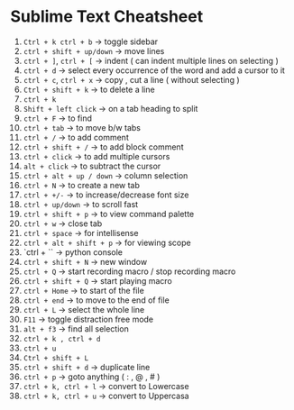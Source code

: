#           Sublime Text Cheatsheet 



1) `Ctrl + k ctrl + b` -> toggle sidebar 
2) `ctrl + shift + up/down` -> move lines 
3) `ctrl + ]`, `ctrl + [` -> indent ( can indent multiple lines on selecting )
4) `ctrl + d` -> select every occurrence of the word and add a cursor to it 
5) `ctrl + c`, `ctrl + x` -> copy , cut  a line ( without selecting )
6) `Ctrl + shift + k` -> to delete a line 
6) `ctrl + k` 
7) `Shift + left click` -> on a tab heading to split 
8) `ctrl + F` -> to find 
9) `ctrl + tab` -> to move b/w tabs 
10) `ctrl + /` -> to add comment 
11) `ctrl + shift + /` -> to add block comment 
12) `ctrl + click` -> to add multiple cursors
13) `alt + click` -> to subtract the cursor 
14) `ctrl + alt + up / down` -> column selection
15) `ctrl + N` -> to create a new tab 
16) `ctrl + +/-` -> to increase/decrease font size 
17) `ctrl + up/down` -> to scroll fast  
18) `ctrl + shift + p` -> to view command palette 
19) `ctrl + w` -> close tab 
20) `ctrl + space` -> for intellisense
21) `ctrl + alt + shift + p` -> for viewing scope 
22) `ctrl + `` -> python console 
23) `ctrl + shift + N` -> new window 
24) `ctrl + Q` -> start recording macro / stop recording macro
25) `ctrl + shift + Q` -> start playing  macro
26) `ctrl + Home` -> to start of the file
27) `ctrl + end` -> to move to the end of file 
28) `ctrl + L` -> select the whole line 
29) `F11` -> toggle distraction free mode 
30) `alt + f3` -> find all selection
31) `ctrl + k , ctrl + d`
32) `ctrl + u`
33) `Ctrl + shift + L`
34) `ctrl + shift + d` -> duplicate line 
35) `ctrl + p` -> goto anything ( : , @ , # ) 
36) `ctrl + k, ctrl + l` -> convert to Lowercase
37) `ctrl + k, ctrl + u` -> convert to Uppercasa
